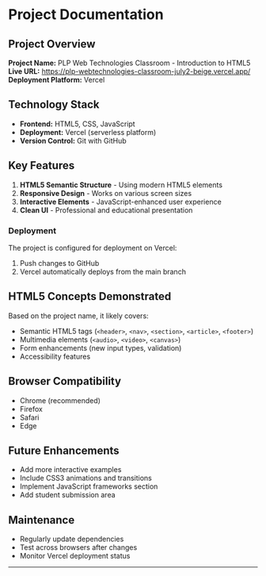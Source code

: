 # Project Documentation

## Project Overview
**Project Name:** PLP Web Technologies Classroom - Introduction to HTML5  
**Live URL:** https://plp-webtechnologies-classroom-july2-beige.vercel.app/  
**Deployment Platform:** Vercel

## Technology Stack
- **Frontend:** HTML5, CSS, JavaScript
- **Deployment:** Vercel (serverless platform)
- **Version Control:** Git with GitHub


## Key Features
1. **HTML5 Semantic Structure** - Using modern HTML5 elements
2. **Responsive Design** - Works on various screen sizes
3. **Interactive Elements** - JavaScript-enhanced user experience
4. **Clean UI** - Professional and educational presentation


### Deployment
The project is configured for deployment on Vercel:
1. Push changes to GitHub
2. Vercel automatically deploys from the main branch

## HTML5 Concepts Demonstrated
Based on the project name, it likely covers:
- Semantic HTML5 tags (`<header>`, `<nav>`, `<section>`, `<article>`, `<footer>`)
- Multimedia elements (`<audio>`, `<video>`, `<canvas>`)
- Form enhancements (new input types, validation)
- Accessibility features

## Browser Compatibility
- Chrome (recommended)
- Firefox
- Safari
- Edge

## Future Enhancements
- Add more interactive examples
- Include CSS3 animations and transitions
- Implement JavaScript frameworks section
- Add student submission area

## Maintenance
- Regularly update dependencies
- Test across browsers after changes
- Monitor Vercel deployment status

---
